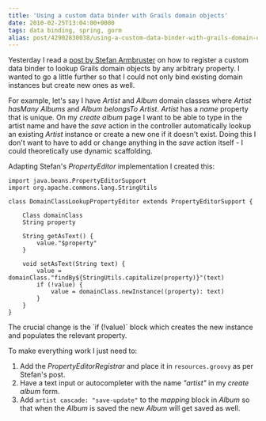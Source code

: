 ```yaml
---
title: 'Using a custom data binder with Grails domain objects'
date: 2010-02-25T13:04:00+0000
tags: data binding, spring, gorm
alias: post/42902830038/using-a-custom-data-binder-with-grails-domain-objects
---
```


Yesterday I read a [post by Stefan Armbruster][1] on how to register a custom data binder to lookup Grails domain objects by any arbitrary property. I wanted to go a little further so that I could not only bind existing domain instances but create new ones as well.

<!-- more -->

For example, let's say I have _Artist_ and _Album_ domain classes where _Artist hasMany Albums_ and _Album belongsTo Artist_. _Artist_ has a _name_ property that is unique. On my _create album_ page I want to be able to type in the artist name and have the _save_ action in the controller automatically lookup an existing _Artist_ instance or create a new one if it doesn't exist. Doing this I don't want to have to add or change anything in the _save_ action itself - I could theoretically use dynamic scaffolding.

Adapting Stefan's _PropertyEditor_ implementation I created this: <script src="http://gist.github.com/315705.js?file=DomainClassLookupPropertyEditor.groovy"></script><noscript>

    import java.beans.PropertyEditorSupport
    import org.apache.commons.lang.StringUtils

    class DomainClassLookupPropertyEditor extends PropertyEditorSupport {

        Class domainClass
        String property

        String getAsText() {
            value."$property"
        }

        void setAsText(String text) {
            value = domainClass."findBy${StringUtils.capitalize(property)}"(text)
            if (!value) {
                value = domainClass.newInstance((property): text)
            }
        }
    }

</noscript>
The crucial change is the `if (!value)` block which creates the new instance and populates the relevant property.

To make everything work I just need to:

1. Add the _PropertyEditorRegistrar_ and place it in `resources.groovy` as per Stefan's post.
2. Have a text input or autocompleter with the name _"artist"_ in my _create album_ form.
3. Add `artist cascade: "save-update"` to the _mapping_ block in _Album_ so that when the _Album_ is saved the new _Album_ will get saved as well.

[1]: http://blog.armbruster-it.de/2010/01/customizing-grails-data-binding-with-a-groovy-propertyeditor/

